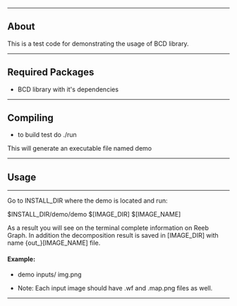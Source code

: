 ______
## About

This is a test code for demonstrating the usage of BCD library.

______
## Required Packages

- BCD library with it's dependencies 
______
## Compiling

- to build test do ./run

This will generate an executable file named demo

______
## Usage
---------------
Go to INSTALL_DIR where the demo is located and run:

$INSTALL_DIR/demo/demo $[IMAGE_DIR] $[IMAGE_NAME]


As a result you will see on the terminal complete information on Reeb Graph. In addition the decomposition result is saved in [IMAGE_DIR] with name {out_}[IMAGE_NAME] file.
#### Example:

- demo inputs/ img.png

- Note: Each input image should have .wf and .map.png files as well.
---------------


